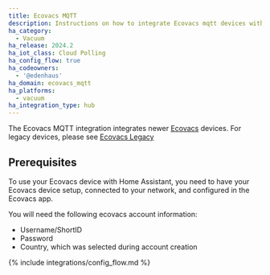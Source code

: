 ```yaml
---
title: Ecovacs MQTT
description: Instructions on how to integrate Ecovacs mqtt devices within Home Assistant.
ha_category:
  - Vacuum
ha_release: 2024.2
ha_iot_class: Cloud Polling
ha_config_flow: true
ha_codeowners:
  - '@edenhaus'
ha_domain: ecovacs_mqtt
ha_platforms:
  - vacuum
ha_integration_type: hub
---
```


The Ecovacs MQTT integration integrates newer [Ecovacs](https://www.ecovacs.com) devices. For legacy devices, please see [Ecovacs Legacy](./ecovacs.markdown)

## Prerequisites

To use your Ecovacs device with Home Assistant, you need to have your Ecovacs
device setup, connected to your network, and configured in the Ecovacs app.

You will need the following ecovacs account information:

- Username/ShortID
- Password
- Country, which was selected during account creation

{% include integrations/config_flow.md %}


